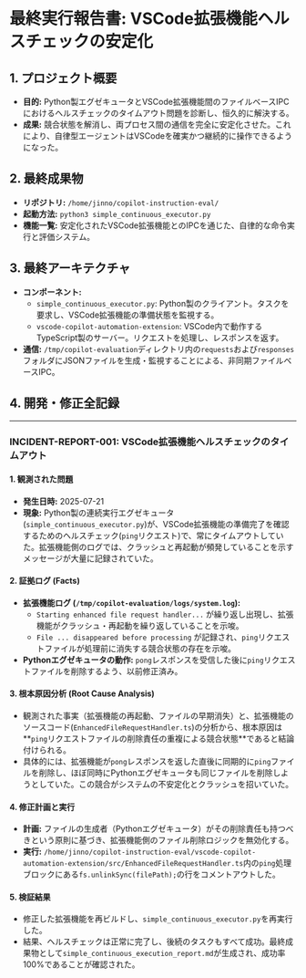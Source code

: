 # 最終実行報告書: VSCode拡張機能ヘルスチェックの安定化

## 1. プロジェクト概要

- **目的:** Python製エグゼキュータとVSCode拡張機能間のファイルベースIPCにおけるヘルスチェックのタイムアウト問題を診断し、恒久的に解決する。
- **成果:** 競合状態を解消し、両プロセス間の通信を完全に安定化させた。これにより、自律型エージェントはVSCodeを確実かつ継続的に操作できるようになった。

## 2. 最終成果物

- **リポジトリ:** `/home/jinno/copilot-instruction-eval/`
- **起動方法:** `python3 simple_continuous_executor.py`
- **機能一覧:** 安定化されたVSCode拡張機能とのIPCを通じた、自律的な命令実行と評価システム。

## 3. 最終アーキテクチャ

- **コンポーネント:**
  - `simple_continuous_executor.py`: Python製のクライアント。タスクを要求し、VSCode拡張機能の準備状態を監視する。
  - `vscode-copilot-automation-extension`: VSCode内で動作するTypeScript製のサーバー。リクエストを処理し、レスポンスを返す。
- **通信:** `/tmp/copilot-evaluation`ディレクトリ内の`requests`および`responses`フォルダにJSONファイルを生成・監視することによる、非同期ファイルベースIPC。

## 4. 開発・修正全記録

---

### INCIDENT-REPORT-001: VSCode拡張機能ヘルスチェックのタイムアウト

#### 1. 観測された問題

- **発生日時:** 2025-07-21
- **現象:** Python製の連続実行エグゼキュータ(`simple_continuous_executor.py`)が、VSCode拡張機能の準備完了を確認するためのヘルスチェック(`ping`リクエスト)で、常にタイムアウトしていた。拡張機能側のログでは、クラッシュと再起動が頻発していることを示すメッセージが大量に記録されていた。

#### 2. 証拠ログ (Facts)

- **拡張機能ログ (`/tmp/copilot-evaluation/logs/system.log`):**
  - `Starting enhanced file request handler...` が繰り返し出現し、拡張機能がクラッシュ・再起動を繰り返していることを示唆。
  - `File ... disappeared before processing` が記録され、`ping`リクエストファイルが処理前に消失する競合状態の存在を示唆。
- **Pythonエグゼキュータの動作:** `pong`レスポンスを受信した後に`ping`リクエストファイルを削除するよう、以前修正済み。

#### 3. 根本原因分析 (Root Cause Analysis)

- 観測された事実（拡張機能の再起動、ファイルの早期消失）と、拡張機能のソースコード(`EnhancedFileRequestHandler.ts`)の分析から、根本原因は**`ping`リクエストファイルの削除責任の重複による競合状態**であると結論付けられる。
- 具体的には、拡張機能が`pong`レスポンスを返した直後に同期的に`ping`ファイルを削除し、ほぼ同時にPythonエグゼキュータも同じファイルを削除しようとしていた。この競合がシステムの不安定化とクラッシュを招いていた。

#### 4. 修正計画と実行

- **計画:** ファイルの生成者（Pythonエグゼキュータ）がその削除責任も持つべきという原則に基づき、拡張機能側のファイル削除ロジックを無効化する。
- **実行:** `/home/jinno/copilot-instruction-eval/vscode-copilot-automation-extension/src/EnhancedFileRequestHandler.ts`内の`ping`処理ブロックにある`fs.unlinkSync(filePath);`の行をコメントアウトした。

#### 5. 検証結果

- 修正した拡張機能を再ビルドし、`simple_continuous_executor.py`を再実行した。
- 結果、ヘルスチェックは正常に完了し、後続のタスクもすべて成功。最終成果物として`simple_continuous_execution_report.md`が生成され、成功率100%であることが確認された。
